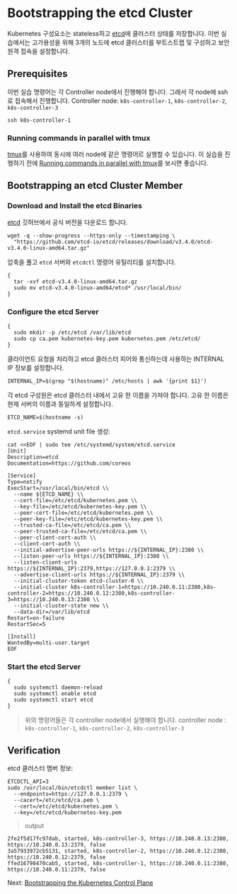 # Bootstrapping the etcd Cluster

Kubernetes 구성요소는 stateless하고 [etcd](https://github.com/etcd-io/etcd)에 클러스터 상태를 저장합니다. 이번 실습에서는 고가용성을 위해 3개의 노드에 etcd 클러스터를 부트스트랩 및 구성하고 보안 원격 접속을 설정합니다.


## Prerequisites

이번 실습 명령어는 각 Controller node에서 진행해야 합니다. 그래서 각 node에 ssh로 접속해서 진행합니다.
Controller node: `k8s-controller-1`, `k8s-controller-2`, `k8s-controller-3`

```
ssh k8s-controller-1
```

### Running commands in parallel with tmux

[tmux](https://github.com/tmux/tmux/wiki)를 사용하여 동시에 여러 node에 같은 명령어르 실행할 수 있습니다.  이 실습을 진행하기 전에 [Running commands in parallel with tmux](01-prerequisites.md#running-commands-in-parallel-with-tmux)를 보시면 좋습니다.

## Bootstrapping an etcd Cluster Member

### Download and Install the etcd Binaries

[etcd](https://github.com/etcd-io/etcd) 깃허브에서 공식 버전을 다운로드 합니다.

```
wget -q --show-progress --https-only --timestamping \
  "https://github.com/etcd-io/etcd/releases/download/v3.4.0/etcd-v3.4.0-linux-amd64.tar.gz"
```

압축을 풀고 `etcd` 서버와 `etcdctl` 명령어 유틸리티를 설치합니다.

```
{
  tar -xvf etcd-v3.4.0-linux-amd64.tar.gz
  sudo mv etcd-v3.4.0-linux-amd64/etcd* /usr/local/bin/
}
```

### Configure the etcd Server

```
{
  sudo mkdir -p /etc/etcd /var/lib/etcd
  sudo cp ca.pem kubernetes-key.pem kubernetes.pem /etc/etcd/
}
```

클라이언트 요청을 처리하고 etcd 클러스터 피어와 통신하는데 사용하는 INTERNAL IP 정보를 설정합니다.

```
INTERNAL_IP=$(grep "$(hostname)" /etc/hosts | awk '{print $1}')
```

각 etcd 구성원은 etcd 클러스터 내에서 고유 한 이름을 가져야 합니다. 고유 한 이름은 현재 서버의 이름과 동일하게 설정합니다.

```
ETCD_NAME=$(hostname -s)
```

`etcd.service` systemd unit file 생성:

```
cat <<EOF | sudo tee /etc/systemd/system/etcd.service
[Unit]
Description=etcd
Documentation=https://github.com/coreos

[Service]
Type=notify
ExecStart=/usr/local/bin/etcd \\
  --name ${ETCD_NAME} \\
  --cert-file=/etc/etcd/kubernetes.pem \\
  --key-file=/etc/etcd/kubernetes-key.pem \\
  --peer-cert-file=/etc/etcd/kubernetes.pem \\
  --peer-key-file=/etc/etcd/kubernetes-key.pem \\
  --trusted-ca-file=/etc/etcd/ca.pem \\
  --peer-trusted-ca-file=/etc/etcd/ca.pem \\
  --peer-client-cert-auth \\
  --client-cert-auth \\
  --initial-advertise-peer-urls https://${INTERNAL_IP}:2380 \\
  --listen-peer-urls https://${INTERNAL_IP}:2380 \\
  --listen-client-urls https://${INTERNAL_IP}:2379,https://127.0.0.1:2379 \\
  --advertise-client-urls https://${INTERNAL_IP}:2379 \\
  --initial-cluster-token etcd-cluster-0 \\
  --initial-cluster k8s-controller-1=https://10.240.0.11:2380,k8s-controller-2=https://10.240.0.12:2380,k8s-controller-3=https://10.240.0.13:2380 \\
  --initial-cluster-state new \\
  --data-dir=/var/lib/etcd
Restart=on-failure
RestartSec=5

[Install]
WantedBy=multi-user.target
EOF
```

### Start the etcd Server

```
{
  sudo systemctl daemon-reload
  sudo systemctl enable etcd
  sudo systemctl start etcd
}
```

> 위의 명령어들은 각 controller node에서 실행해야 합니다. controller node : `k8s-controller-1`, `k8s-controller-2`, `k8s-controller-3`

## Verification

etcd 클러스터 멤버 정보:

```
ETCDCTL_API=3
sudo /usr/local/bin/etcdctl member list \
  --endpoints=https://127.0.0.1:2379 \
  --cacert=/etc/etcd/ca.pem \
  --cert=/etc/etcd/kubernetes.pem \
  --key=/etc/etcd/kubernetes-key.pem
```

> output

```
2fe2f5d17fc97dab, started, k8s-controller-3, https://10.240.0.13:2380, https://10.240.0.13:2379, false
3a57933972cb5131, started, k8s-controller-2, https://10.240.0.12:2380, https://10.240.0.12:2379, false
ffed16798470cab5, started, k8s-controller-1, https://10.240.0.11:2380, https://10.240.0.11:2379, false
```

Next: [Bootstrapping the Kubernetes Control Plane](08-bootstrapping-kubernetes-controllers.md)
